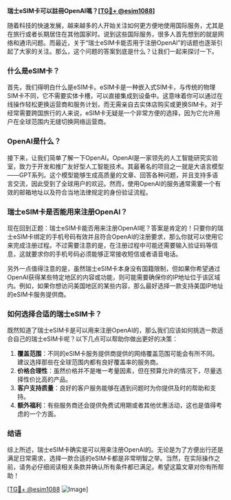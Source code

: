 **瑞士eSIM卡可以註冊OpenAI嗎？[[TG💪+ @esim1088](https://t.me/s/esim1088)]**

随着科技的快速发展，越来越多的人开始关注如何更方便地使用国际服务，尤其是在旅行或者长期居住在其他国家时。说到这些国际服务，很多人首先想到的就是网络和通讯问题。而最近，关于“瑞士eSIM卡能否用于注册OpenAI”的话题也逐渐引起了大家的关注。那么，这个问题的答案到底是什么？让我们一起来探讨一下。

### 什么是eSIM卡？

首先，我们得明白什么是eSIM卡。eSIM卡是一种嵌入式SIM卡，与传统的物理SIM卡不同，它不需要实体卡槽，可以直接集成到设备中。这意味着你可以通过在线操作轻松更换运营商和服务计划，而无需亲自去实体店购买或更换SIM卡。对于经常需要跨国旅行的人来说，eSIM卡无疑是一个非常方便的选择，因为它允许用户在全球范围内无缝切换网络运营商。

### OpenAI是什么？

接下来，让我们简单了解一下OpenAI。OpenAI是一家领先的人工智能研究实验室，致力于开发和推广友好型人工智能技术。其最著名的项目之一就是大语言模型——GPT系列。这个模型能够生成高质量的文章、回答各种问题，并且支持多语言交流，因此受到了全球用户的欢迎。然而，使用OpenAI的服务通常需要一个有效的邮箱地址以及符合当地法律规定的身份验证流程。

### 瑞士eSIM卡是否能用来注册OpenAI？

现在回到正题：瑞士eSIM卡能否用来注册OpenAI呢？答案是肯定的！只要你的瑞士eSIM卡绑定的手机号码有效并且符合OpenAI的注册要求，那么你就可以使用它来完成注册过程。不过需要注意的是，在注册过程中可能还需要输入验证码等信息，这就要求你的手机号码必须能够正常接收短信或者语音电话。

另外一点值得注意的是，虽然瑞士eSIM卡本身没有国籍限制，但如果你希望通过OpenAI获得某些特定地区的内容或功能，则可能需要确保你的IP地址位于该区域内。例如，如果你想访问美国地区的某些内容，那么最好选择一款支持美国IP地址的eSIM卡服务提供商。

### 如何选择合适的瑞士eSIM卡？

既然知道了瑞士eSIM卡是可以用来注册OpenAI的，那么我们应该如何挑选一款适合自己的瑞士eSIM卡呢？以下几点可以帮助你做出更好的决策：

1. **覆盖范围**：不同的eSIM卡服务提供商提供的网络覆盖范围可能会有所不同。建议选择那些在全球范围内都有良好覆盖率的服务商。
2. **价格合理性**：虽然价格并不是唯一考量因素，但在预算允许的情况下，尽量选择性价比高的产品。
3. **客户支持质量**：良好的客户服务能够在遇到问题时为你提供及时的帮助和支持。
4. **额外福利**：有些服务商还会提供免费试用期或者其他优惠活动，这也是值得考虑的一个方面。

### 结语

综上所述，瑞士eSIM卡确实是可以用来注册OpenAI的。无论是为了方便出行还是满足日常需求，选择一款合适的eSIM卡都是非常明智之举。当然，在实际操作之前，请务必仔细阅读相关条款并确认所有条件都已满足。希望这篇文章对你有所帮助！

[[TG💪+ @esim1088](https://t.me/s/esim1088) ![Image](https://i.postimg.cc/4NQfJmqS/Snipaste-2025-05-13-00-14-12.png)]